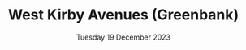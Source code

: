 ---
title: West Kirby Avenues (Greenbank)
support: Black Horse Hill School
image: 2023-West-Kirby-Avenues.png
date: Tuesday 19 December 2023
time: 6pm to 8pm
text: Greenbank Road and the Avenues is always one of Santas favourite routes. Lots of families and really great to have everyone's support.
fb: https://fb.me/e/2j8biwcHH
---